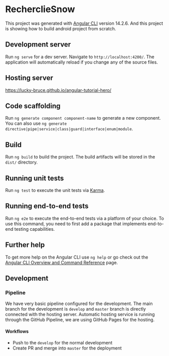 # RecherclieSnow

This project was generated with [Angular CLI](https://github.com/angular/angular-cli) version 14.2.6.
And this project is showing how to build android project from scratch.

## Development server

Run `ng serve` for a dev server. Navigate to `http://localhost:4200/`. The application will automatically reload if you change any of the source files.

## Hosting server
https://lucky-bruce.github.io/angular-tutorial-hero/

## Code scaffolding

Run `ng generate component component-name` to generate a new component. You can also use `ng generate directive|pipe|service|class|guard|interface|enum|module`.

## Build

Run `ng build` to build the project. The build artifacts will be stored in the `dist/` directory.

## Running unit tests

Run `ng test` to execute the unit tests via [Karma](https://karma-runner.github.io).

## Running end-to-end tests

Run `ng e2e` to execute the end-to-end tests via a platform of your choice. To use this command, you need to first add a package that implements end-to-end testing capabilities.

## Further help

To get more help on the Angular CLI use `ng help` or go check out the [Angular CLI Overview and Command Reference](https://angular.io/cli) page.

## Development

### Pipeline

We have very basic pipeline configured for the development. The main branch for the development is `develop` and `master` branch is directly connected with the hosting server.
Automatic hosting service is running through the GitHub Pipeline, we are using GitHub Pages for the hosting.

#### Workflows
* Push to the `develop` for the normal development
* Create PR and merge into `master` for the deployment
